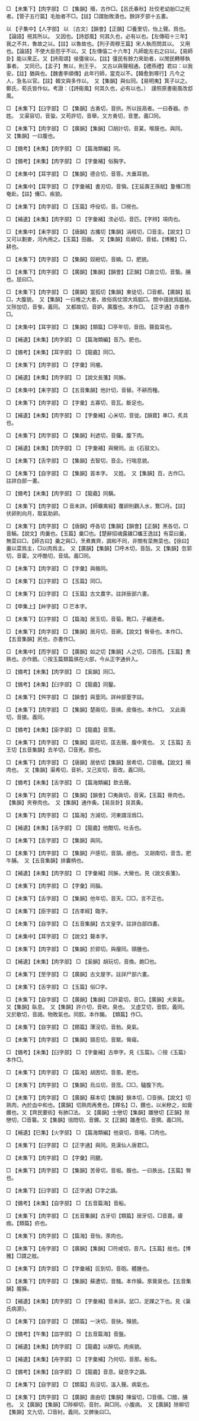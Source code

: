 <!-- { "loadSidebar": true } -->
□	【未集下】【肉字部】	□	【集韻】殰，古作□。【呂氏春秋】壯佼老幼胎□之死者。【管子五行篇】毛胎者不□。【註】□謂胎敗潰也。餘詳歹部十五畫。

以	【子集中】【人字部】	以	〔古文〕【韻會】【正韻】□養里切，怡上聲。爲也。【論語】視其所以。　又因也。【詩邶風】何其久也，必有以也。【左傳昭十三年】我之不共，魯故之以。【註】以魯故也。【列子周穆王篇】宋人執而問其以。　又用也。【論語】不使大臣怨乎不以。又【左傳僖二十六年】凡師能左右之曰以。【易師卦】能以衆正。又【詩周頌】侯彊侯以。【註】彊民有餘力來助者，以閒民轉移執事者。　又同已。【孟子】無以，則王乎。　又古以與聲相通。【禮燕禮】君曰：以我安。【註】猶與也。【魏書李順傳】此年行師，當克以不。【韓愈剝啄行】凡今之人，急名以官。【註】韓文與多作以。　又【集韻】與似同。【易明夷】箕子以之。鄭氏，荀氏皆作似。考證：〔【詩衞風】何其久也，必有以也。〕　謹照原書衞風改邶風。 

□	【未集下】【臼字部】	□	【集韻】古勇切，音拱。所以技鬲者。一曰舂器。亦姓。　又渠容切，音蛩。又苟許切，音舉。又方勇切，音覂。義□同。

□	【未集下】【肉字部】	□	【廣韻】【集韻】□胡計切，音蒵。喉膜也。與同。　又【集韻】一曰腹也。

□	【備考】【未集】【肉字部】	□	【篇海類編】同。

□	【備考】【未集】【肉字部】	□	【字彙補】俗胸字。

□	【未集中】【耳字部】	□	【集韻】德合切，音答。大垂耳貌。

□	【未集中】【耳字部】	□	【字彙補】書刃切，音愼。【王延壽王孫賦】夐儵□而奄赴。【註】儵□，疾貌。

□	【未集下】【肉字部】	□	【玉篇】呼役切，音。□視也。

□	【補遺】【未集】【肉字部】	□	【字彙補】滂必切，音匹。【字辨】項肉也。

□	【未集中】【耒字部】	□	【唐韻】古攜切【集韻】涓畦切，□音圭。【說文】□又可以劃麥，河內用之。【玉篇】田器。　又【集韻】烏媧切，音蛙。【博雅】□，耕也。

□	【未集下】【肉字部】	□	【集韻】奴紺切，音婻。□，肥貌。

□	【未集下】【肉字部】	□	【廣韻】【集韻】【韻會】【正韻】□直立切，音蟄。脯也。屈曰□。

□	【未集下】【肉字部】	□	【廣韻】當孤切【集韻】東徒切，□音都。【廣韻】胍□，大腹貌。　又【集韻】一曰椎之大者，故俗爲仗頭大爲胍□。關中語訛爲胍檛。　又陟加切，音奓。義同。　又都故切，音妒。廣腹也。本作□。　【正字通】亦書作□。

□	【未集中】【耳字部】	□	【集韻】【類篇】□亭年切，音田。聲盈耳也。

□	【補遺】【未集】【肉字部】	□	【篇海類編】音乃。肥也。

□	【備考】【未集】【耳字部】	□	【龍龕】同□。

□	【未集下】【肉字部】	□	【字彙】同瘤。

□	【補遺】【未集】【肉字部】	□	【說文長箋】同胏。

□	【未集中】【耒字部】	□	【五音集韻】他計切，音替。不耕而種。

□	【未集下】【肉字部】	□	【字彙】五寡切，音瓦。斷足也。

□	【補遺】【未集】【肉字部】	□	【字彙補】心米切，音徙。【韻寶】串□，炙具也。

□	【未集下】【肉字部】	□	【集韻】利遮切，音儸。腹下肉。

□	【補遺】【未集】【肉字部】	□	【字彙補】與臠同。出《石鼓文》。

□	【未集下】【舌字部】	□	【集韻】去智切，音企。行喘息貌。

□	【未集下】【自字部】	□	【集韻】首本字。　又姓。　又【集韻】百，古作□。註詳白部一畫。

□	【備考】【未集】【肉字部】	□	【龍龕】同黐。

□	【未集下】【肉字部】	□	音未詳。【師曠禽經】覆卵則鸛入水，鶩□月。【註】伏卵則向月，取氣助卵。

□	【未集下】【肉字部】	□	【唐韻】呼各切【集韻】【韻會】【正韻】黑各切，□音鰝。【說文】肉羹也。【玉篇】羹□也。【楚辭招魂露雞□蠵王逸註】有菜曰羹，無菜曰□。【師古曰】羹之與□，烹煮異齊，調和不同，非關有菜無菜也。【徐曰】羹以菜爲主，□以肉爲主。　又【廣韻】【集韻】□呼木切，音嗀。又【集韻】忽郭切，音霍。又呼酷切，音熇。義□同。

□	【未集下】【肉字部】	□	【字彙】與骼同。

□	【未集下】【臼字部】	□	【玉篇】同□。

□	【未集下】【臼字部】	□	【玉篇】古文農字。註詳辰部六畫。

□	【申集上】【艸字部】	□	芒本字。

□	【未集下】【臼字部】	□	【篇海】居玉切，音菊。靴□，子纏連者。

□	【未集下】【肉字部】	□	【集韻】居月切，音厥。【說文】臀骨也。本作□。【五音集韻】尻也，亦書作□。

□	【未集中】【而字部】	□	【廣韻】如之切【集韻】人之切，□音而。【玉篇】煑熟也。亦作胹。◎按玉篇類篇俱在火部，今从正字通倂入。

□	【備考】【未集】【肉字部】	□	【奚韻】同□。

□	【備考】【未集】【臼字部】	□	【龍龕】同鑿。

□	【未集下】【舛字部】	□	【韻會】與葟同。詳艸部葟字註。

□	【未集下】【肉字部】	□	【集韻】楚兩切，音摤。皮傷也。本作□。　又此兩切，音搶。義同。

□	【備考】【未集】【臣字部】	□	【龍龕】音策。

□	【未集下】【肉字部】	□	【集韻】區旺切，匡去聲。腹中寬也。　又【玉篇】去王切【五音集韻】去羊切，□音羌。腔也。

□	【未集下】【肉字部】	□	【唐韻】居依切【集韻】居希切，□音機。【說文】頰肉也。　又【集韻】渠希切，音祈。又己亥切，音改。義□同。

□	【備考】【未集】【舌字部】	□	【篇海類編】欽去聲。

□	【未集下】【肉字部】	□	【集韻】【韻會】□夷眞切，音寅。【玉篇】脊肉也。【集韻】夾脊肉也。　又【集韻】通作夤。【易艮卦】艮其夤。

□	【未集下】【肉字部】	□	【篇海】方減切，河東謂淫爲□。

□	【補遺】【未集】【舌字部】	□	【龍龕】他酣切。吐舌也。

□	【未集下】【舌字部】	□	【集韻】與同。

□	【未集下】【肉字部】	□	【集韻】戸感切，音頷。顄也。　又胡南切，音含。肥牛脯。　又【五音集韻】排囊柄也。

□	【補遺】【未集】【肉字部】	□	【字彙補】同胏，大臠也。見《說文長箋》。

□	【未集下】【肉字部】	□	【字彙】同腦。

□	【未集下】【舌字部】	□	【集韻】他年切，音天。□□，言不正也。

□	【未集下】【臣字部】	□	【古孝經】臨字。

□	【未集下】【自字部】	□	【五音集韻】古文皇字。註詳白部四畫。

□	【未集中】【耳字部】	□	【說文】聱本字。

□	【未集下】【肉字部】	□	【集韻】於郢切。與癭同。頸腫也。

□	【補遺】【未集】【肉字部】	□	【奚韻】胡玩切，音換。皰□也。

□	【未集下】【至字部】	□	【廣韻】古文屋字。註詳尸部六畫。

□	【未集下】【舌字部】	□	【玉篇】俗□字。

□	【未集下】【自字部】	□	【廣韻】【集韻】□許葛切，音□。【廣韻】犬臭氣。　又【集韻】臥息。　又【集韻】許介切，音欸。臭也。　又虛艾切，音餀。義同。　又於歇切，音謁。物敗氣也。同餀。本作餲。　【類篇】作□。

□	【未集下】【自字部】	□	【類篇】薄沒切，音勃。臭氣。

□	【未集下】【肉字部】	□	【集韻】頸忍切，音緊。脣瘍。

□	【備考】【未集】【臼字部】	□	【字彙補】古申字。見《玉篇》。◎按《玉篇》本作□。

□	【未集下】【肉字部】	□	【篇海】胡困切，音慁。肥也。

□	【未集下】【肉字部】	□	【集韻】烏瓜切，音窊。□□，驢腹下肉。

□	【未集下】【肉字部】	□	【廣韻】蘇本切【集韻】鎖本切，□音損。【說文】切熟肉，內於血中和也。【廣韻】切熟肉再煑也。【釋名】□，饡也，以米糝之，如膏饡也。又【齊民要術】有肺□法。　又【廣韻】士戀切【集韻】雛戀切【正韻】除戀切，□音纂。又【集韻】徂悶切，音鐏。又【正韻】雛產切，音撰。義□同。

□	【補遺】【巳集】【火字部】	□	【篇海類編】他袞切，音疃。□肉也。

□	【未集下】【臼字部】	□	【正字通】與同。見漢仙人唐君□。

□	【未集下】【肉字部】	□	【字彙】同腱。

□	【未集下】【肉字部】	□	【集韻】苦骨切，音堀。髖也。一曰胅出。【玉篇】臀也。

□	【未集下】【臼字部】	□	【正字通】□字之譌。

□	【備考】【未集】【自字部】	□	【五音篇海】音船。

□	【未集下】【肉字部】	□	【五音集韻】古牙切【類篇】居牙切，□音嘉。瘡痂。【類篇】疥也。

□	【未集下】【肉字部】	□	【篇海】音怡。豕肉也。

□	【未集下】【舟字部】	□	【廣韻】【集韻】□符咸切，音凡。【玉篇】舷也。【博雅】□謂之舷。

□	【未集下】【肉字部】	□	【字彙補】叵到切，音砲。體腫也。

□	【未集下】【肉字部】	□	【集韻】蘇遭切，音騷。本作臊。豕膏臭也。【五音集韻】腥臊。

□	【補遺】【未集】【肉字部】	□	【字彙補】音未詳。鼠□，足踝之下也。見《巢氏病源》。

□	【未集下】【自字部】	□	【類篇】一決切，音抉。殠貌。

□	【備考】【午集】【皿字部】	□	【五音篇海】音盤。

□	【補遺】【未集】【肉字部】	□	【龍龕】以醉切。肉疾貌。

□	【補遺】【未集】【舟字部】	□	【字彙補】乃何切，音那。船名。

□	【備考】【未集】【自字部】	□	【龍龕】音息。疑息字之譌。

□	【未集下】【自字部】	□	【類篇】烏沒切，溫入聲。病氣也。

□	【未集下】【肉字部】	□	【廣韻】直由切【集韻】陳留切，□音儔。□腊，脯也。　又【廣韻】【集韻】□陟柳切，音肘。與□同。小腹病。　又【廣韻】除柳切【集韻】文九切，□音紂。義同。又髀後曰□。

